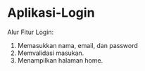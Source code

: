 # Aplikasi-Login

Alur Fitur Login:
1. Memasukkan nama, email, dan password
2. Memvalidasi masukan.
3. Menampilkan halaman home.
